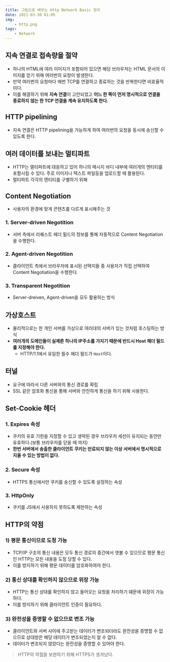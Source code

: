 ```yaml
---
title: 그림으로 배우는 Http Network Basic 정리
date: 2021-03-30 01:05
img:
    - http.png
tags: 
    - Network
---
```


## 지속 연결로 접속량을 절약
- 하나의 HTML에 여러 이미지가 포함되어 있으면 해당 브라우저는 HTML 문서의 이미지를 얻기 위해 여러번의 요청이 발생한다.
- 만약 여러번의 요청마다 매번 TCP를 연결하고 종료하는 것을 반복한다면 비효율적이다.
- 이를 해결하기 위해 **지속 연결**이 고안되었고 **어느 한 쪽이 먼저 명시적으로 연결을 종료하지 않는 한 TCP 연결을 계속 유지하도록 한다.**

## HTTP pipelining 
- 지속 연결은 HTTP pipelining을 가능하게 하여 여러번의 요청을 동시에 송신할 수 있도록 한다.

## 여러 데이터를 보내는 멀티파트
- HTTP는 멀티파트에 대응하고 있어 하나의 메시지 바디 내부에 여러개의 엔티티를 포함시킬 수 있다. 주로 이미지나 텍스트 파일등을 업로드할 때 활용된다.
- 멀티파트 각각의 엔티티를 구별하기 위해 

## Content Negotiation
- 사용자의 환경에 맞게 콘텐츠를 다르게 표시해주는 것

### 1. Server-driven Negotition
- 서버 측에서 리퀘스트 헤더 필드의 정보를 통해 자동적으로 Content Negotiation을 수행한다.

### 2. Agent-driven Negotition
- 클라이언트 측에서 브라우저에 표시된 선택지들 중 사용자가 직접 선택하여 Content Negotiation을 수행한다.

### 3. Transparent Negotition
- Server-dreiven, Agent-driven을 모두 활용하는 방식

## 가상호스트
- 물리적으로는 한 개인 서버를 가상으로 여러대의 서버가 있는 것처럼 호스팅하는 방식
- **여러개의 도메인들이 실제론 하나의 IP주소를 가지기 때문에 반드시 Host 헤더 필드를 지정해야 한다.**
    - HTTP/1.1에서 유일한 필수 헤더 필드가 `Host`이다.

## 터널
- 요구에 따라서 다른 서버와의 통신 경로를 확립
- SSL 같은 암호화 통신을 통해 서버와 안전하게 통신을 하기 위해 사용한다.

## Set-Cookie 헤더
### 1. Expires 속성
- 쿠키의 유효 기한을 지정할 수 있고 생략된 경우 브라우저 세션이 유지되는 동안만 유효하다.(보통 브라우저를 닫을 때 까지)
- **한번 서버에서 송출한 클라이언트 쿠키는 만료되지 않는 이상 서버에서 명시적으로 지울 수 있는 방법이 없다.**

### 2. Secure 속성
- HTTPS 통신에서만 쿠키를 송신할 수 있도록 설정하는 속성

### 3. HttpOnly
- 쿠키를 JS에서 사용하지 못하도록 제한하는 속성

## HTTP의 약점
### 1) 평문 통신이므로 도청 가능
- TCP/IP 구조의 통신 내용은 모두 통신 경로의 중간에서 엿볼 수 있으므로 평문 통신인 HTTP는 모든 내용을 도청 당할 수 있다.
- 이를 방지하기 위해 평문 데이터를 암호화하여야 한다.

### 2) 통신 상대를 확인하지 않으므로 위장 가능
- HTTP는 통신 상대를 확인하지 않고 들어오는 요청을 처리하기 떄문에 위장이 가능하다.
- 이를 방지하기 위해 클라이언트 인증이 필요하다.

### 3) 완전성을 증명할 수 없으므로 변조 가능
- 클라이언트와 서버 사이에 주고받는 데이터가 변조되더라도 완전성을 증명할 수 없으므로 상대방은 해당 데이터가 변조되었는지 알 수 없다.
- 데이터가 변조되지 않았다는 완전성을 증명할 수 있어야 한다.

> HTTP의 약점을 보완하기 위해 HTTPS가 생겨났다.
